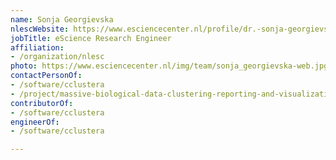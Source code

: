 ```yaml
---
name: Sonja Georgievska
nlescWebsite: https://www.esciencecenter.nl/profile/dr.-sonja-georgievska
jobTitle: eScience Research Engineer
affiliation:
- /organization/nlesc
photo: https://www.esciencecenter.nl/img/team/sonja_georgievska-web.jpg
contactPersonOf:
- /software/cclustera
- /project/massive-biological-data-clustering-reporting-and-visualization-tools
contributorOf:
- /software/cclustera
engineerOf:
- /software/cclustera

---
```


